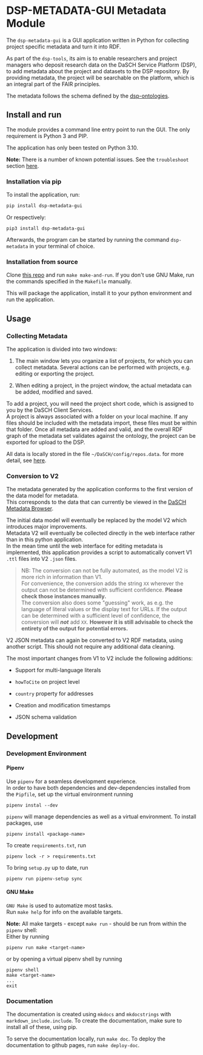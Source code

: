 # DSP-METADATA-GUI Metadata Module

The `dsp-metadata-gui` is a GUI application written in Python for collecting project specific metadata and turn it into RDF.

As part of the `dsp-tools`, its aim is to enable researchers and project managers who deposit research data on the DaSCH Service Platform (DSP), to add metadata about the project and datasets to the DSP repository. By providing metadata, the project will be searchable on the platform, which is an integral part of the FAIR principles.

The metadata follows the schema defined by the [dsp-ontologies](https://github.com/dasch-swiss/dsp-ontologies).



## Install and run

The module provides a command line entry point to run the GUI. The only requirement is Python 3 and PIP.

The application has only been tested on Python 3.10.

__Note:__ There is a number of known potential issues. See the `troubleshoot` section [here](https://dasch-swiss.github.io/dsp-metadata-gui/usage_overview/#troubleshoot).


### Installation via pip

To install the application, run:

```bash
pip install dsp-metadata-gui
```

Or respectively:

```shell
pip3 install dsp-metadata-gui
```

Afterwards, the program can be started by running the command `dsp-metadata` in your terminal of choice.


### Installation from source

Clone [this repo](https://github.com/dasch-swiss/dsp-metadata-gui) and run `make make-and-run`. If you don't use GNU Make, run the commands specified in the `Makefile` manually.

This will package the application, install it to your python environment and run the application.



## Usage

### Collecting Metadata

The application is divided into two windows:

1. The main window lets you organize a list of projects, for which you can collect metadata. Several actions can be performed with projects, e.g. editing or exporting the project.

2. When editing a project, in the project window, the actual metadata can be added, modified and saved.

To add a project, you will need the project short code, which is assigned to you by the DaSCH Client Services.  
A project is always associated with a folder on your local machine. If any files should be included with the metadata import, these files must be within that folder.
Once all metadata are added and valid, and the overall RDF graph of the metadata set validates against the ontology, the project can be exported for upload to the DSP.

All data is locally stored in the file `~/DaSCH/config/repos.data`. for more detail, see [here](https://dasch-swiss.github.io/dsp-metadata-gui/list_view/#local-data-storage).



### Conversion to V2

The metadata generated by the application conforms to the first version of the data model for metadata.  
This corresponds to the data that can currently be viewed in the [DaSCH Metadata Browser](https://meta.dasch.swiss).

The initial data model will eventually be replaced by the model V2 which introduces major improvements.  
Metadata V2 will eventually be collected directly in the web interface rather than in this python application.  
In the mean time until the web interface for editing metadata is implemented, this application provides a script to automatically convert V1 `.ttl` files into V2 `.json` files.

> NB: The conversion can not be fully automated, as the model V2 is more rich in information than V1.  
> For convenience, the conversion adds the string `XX` wherever the output can not be determined with sufficient confidence. __Please check those instances manually.__  
> The conversion also does some "guessing" work, as e.g. the language of literal values or the display text for URLs. If the output can be determined with a sufficient level of confidence, the conversion will ___not___ add `XX`. __However it is still advisable to check the entirety of the output for potential errors.__

V2 JSON metadata can again be converted to V2 RDF metadata, using another script. This should not require any additional data cleaning.

The most important changes from V1 to V2 include the following additions:

- Support for multi-language literals

- `howToCite` on project level

- `country` property for addresses

- Creation and modification timestamps

- JSON schema validation




## Development

### Development Environment

#### Pipenv

Use `pipenv` for a seamless development experience.  
In order to have both dependencies and dev-dependencies installed from the `Pipfile`, set up the virtual environment running
```
pipenv instal --dev
```

`pipenv` will manage dependencies as well as a virtual environment. To install packages, use
```
pipenv install <package-name>
```

To create `requirements.txt`, run 
```
pipenv lock -r > requirements.txt
```

To bring `setup.py` up to date, run
```
pipenv run pipenv-setup sync
```

#### GNU Make

`GNU Make` is used to automatize most tasks.  
Run `make help` for info on the available targets.

__Note:__ All make targets - except `make run` - should be run from within the `pipenv` shell:  
Either by running
```
pipenv run make <target-name>
```
or by opening a virtual pipenv shell by running
```
pipenv shell
make <target-name>
...
exit
```


### Documentation

The documentation is created using `mkdocs` and `mkdocstrings` with `markdown_include.include`. To create the documentation, make sure to install all of these, using pip.

To serve the documentation locally, run `make doc`. To deploy the documentation to github pages, run `make deploy-doc`.


